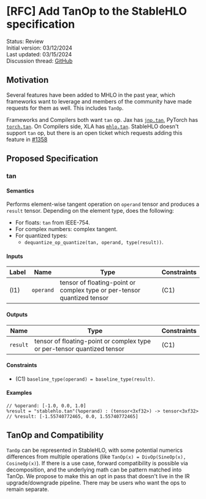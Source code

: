 # [RFC] Add TanOp to the StableHLO specification

Status: Review<br/>
Initial version: 03/12/2024<br/>
Last updated: 03/15/2024<br/>
Discussion thread: [GitHub](https://github.com/openxla/stablehlo/pull/2101)

## Motivation

Several features have been added to MHLO in the past year, which frameworks want
to leverage and members of the community have made requests for them as well.
This includes `TanOp`.

Frameworks and Compilers both want `tan` op. Jax has [`jnp.tan`](https://jax.readthedocs.io/en/latest/_autosummary/jax.numpy.tan.html),
PyTorch has [`torch.tan`](https://pytorch.org/docs/stable/generated/torch.tan.html).
On Compilers side, XLA has [`mhlo.tan`](https://github.com/tensorflow/mlir-hlo/blob/master/mhlo/IR/hlo_ops.td#L633).
StableHLO doesn't support `tan` op, but there is an open ticket which requests
adding this feature in
[#1358](https://github.com/openxla/stablehlo/issues/1358)

## Proposed Specification

### tan

#### Semantics

Performs element-wise tangent operation on `operand` tensor and
produces a `result` tensor. Depending on the element type, does the following:

* For floats: `tan` from IEEE-754.
* For complex numbers: complex tangent.
* For quantized types:
  * `dequantize_op_quantize(tan, operand, type(result))`.

#### Inputs

| Label | Name      | Type                                                                    | Constraints |
|-------|-----------|-------------------------------------------------------------------------|-------------|
| (I1)  | `operand` | tensor of floating-point or complex type or per-tensor quantized tensor | (C1)        |

#### Outputs

| Name     | Type                                                                    | Constraints |
|----------|-------------------------------------------------------------------------|-------------|
| `result` | tensor of floating-point or complex type or per-tensor quantized tensor | (C1)        |

#### Constraints

* (C1) `baseline_type(operand) = baseline_type(result)`.

#### Examples

```mlir
// %operand: [-1.0, 0.0, 1.0]
%result = "stablehlo.tan"(%operand) : (tensor<3xf32>) -> tensor<3xf32>
// %result: [-1.55740772465, 0.0, 1.55740772465]
```

## TanOp and Compatibility

`TanOp` can be represented in StableHLO, with some potential
numerics differences from multiple operations
(like `TanOp(x) = DivOp(SineOp(x), CosineOp(x)`).
If there is a use case, forward compatibility is possible via decomposition,
and the underlying math can be pattern matched into TanOp. We propose to make
this an opt in pass that doesn't live in the IR upgrade/downgrade pipeline.
There may be users who want the ops to remain separate.
